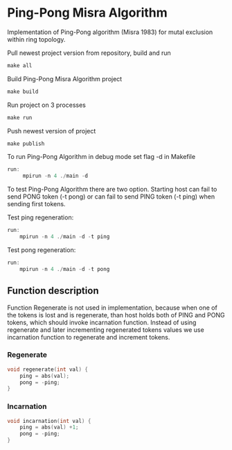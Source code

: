 # Ping-Pong Misra Algorithm
Implementation of Ping-Pong algorithm (Misra 1983) for mutal exclusion within ring topology.

Pull newest project version from repository, build and run
``` C
make all
```

Build Ping-Pong Misra Algorithm project
``` C
make build
```
Run project on 3 processes
``` C
make run
```

Push newest version of project
``` C
make publish
```

To run Ping-Pong Algorithm in debug mode set flag -d in Makefile 
``` C
run:
	 mpirun -n 4 ./main -d 
```

To test Ping-Pong Algorithm there are two option. Starting host can fail to send PONG token (-t pong) or can fail to send PING token (-t ping) when sending first tokens.

Test ping regeneration:
``` C
run:
    mpirun -n 4 ./main -d -t ping
```    

Test pong regeneration:
``` C
run:
    mpirun -n 4 ./main -d -t pong
```

## Function description
Function Regenerate is not used in implementation, because when one of the tokens is lost and is regenerate, than host holds both of PING and PONG tokens, which should invoke incarnation function. Instead of using regenerate and later incrementing regenerated tokens values we use incarnation function to regenerate and increment tokens.

### Regenerate

``` C
void regenerate(int val) {
 	ping = abs(val);
 	pong = -ping;
}
```

### Incarnation

``` C
void incarnation(int val) {
 	ping = abs(val) +1;
 	pong = -ping;
}
```